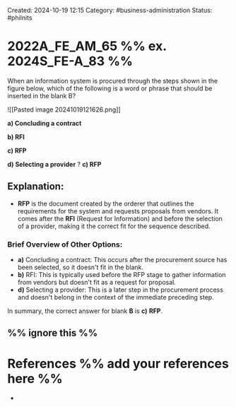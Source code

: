 Created: 2024-10-19 12:15
Category: #business-administration 
Status: #philnits


# 2022A_FE_AM_65 %% ex. 2024S_FE-A_83 %%

When an information system is procured through the steps shown in the figure below, which of the following is a word or phrase that should be inserted in the blank B?

![[Pasted image 20241019121626.png]]

**a) Concluding a contract** 

**b) RFI** 

**c) RFP** 

**d) Selecting a provider**
? 
**c) RFP** 

## **Explanation:**

- **RFP** is the document created by the orderer that outlines the requirements for the system and requests proposals from vendors. It comes after the **RFI** (Request for Information) and before the selection of a provider, making it the correct fit for the sequence described.

### Brief Overview of Other Options:

- **a)** Concluding a contract: This occurs after the procurement source has been selected, so it doesn't fit in the blank.
- **b)** RFI: This is typically used before the RFP stage to gather information from vendors but doesn't fit as a request for proposal.
- **d)** Selecting a provider: This is a later step in the procurement process and doesn't belong in the context of the immediate preceding step.

In summary, the correct answer for blank **B** is **c)** **RFP**.




%% ignore this %%
---









# References %% add your references here %%
- 